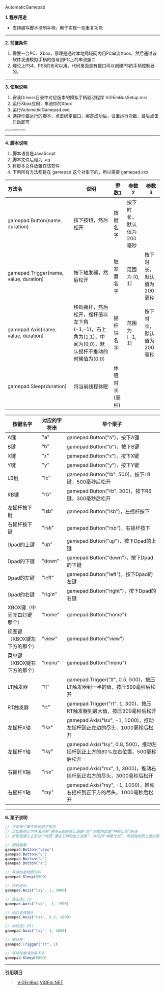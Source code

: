 AutomaticGamepad

**1. 程序用途**

* 支持编写脚本控制手柄，用于实现一些重复功能

----



**2. 前置条件**

1. 需要一台PC、Xbox，原理是通过本地局域网内用PC串流Xbox，然后通过该软件发送模拟手柄的信号到PC上的串流窗口
2. 理论上PS4、PS5的也可以用，代码里面是有接口可以创建PS的手柄控制器的。

---



**3. 使用说明**

1. 安装Drivers目录中对应版本的模拟手柄驱动程序 ViGEmBusSetup.msi
2. 运行Xbox应用，串流你的Xbox
3. 运行AutomaticGamepad.exe
4. 选择你要运行的脚本，点击绑定窗口，绑定成功后，设置运行次数，最后点击启动即可

<img src="C:\Users\Administrator\AppData\Roaming\Typora\typora-user-images\image-20220320234149677.png" alt="image-20220320234149677" style="zoom: 33%;" />

---



**4. 脚本说明**

1. 脚本语言是JavaScript
2. 脚本文件后缀为 .ag
3. 将脚本文件放置在该软件
4. 下列所有方法都是在 gamepad 这个对象下的，所以需要 gamepad.xxx

| 方法名                                 | 说明                                                         | 参数1          | 参数2                     | 参数3                     |
| :------------------------------------- | ------------------------------------------------------------ | -------------- | ------------------------- | ------------------------- |
| gamepad.Button(name, duration)         | 按下按钮，然后松开                                           | 按键名字       | 按下时长，默认值为200毫秒 |                           |
| gamepad.Trigger(name, value, duration) | 按下触发器，然后松开                                         | 触发器名字     | 范围为 [0, 1]             | 按下时长，默认值为200毫秒 |
| gamepad.Axis(name, value, duration)    | 移动摇杆，然后松开，摇杆值以左下角(-1,-1)，右上角为(1,1)，中间为(0,0)，默认摇杆不推动的时候值为(0,0) | 摇杆轴名字     | 范围为 [-1, 1]            | 按下时长，默认值为200毫秒 |
| gamepad.Sleep(duration)                | 将当前线程休眠                                               | 休眠时长(毫秒) |                           |                           |

| 按键名字                     | 对应的字符串 | 举个栗子                                                     |
| ---------------------------- | ------------ | ------------------------------------------------------------ |
| A键                          | "a"          | gamepad.Button("a")，按下A键                                 |
| B键                          | “b"          | gamepad.Button("b")，按下B键                                 |
| X键                          | “x"          | gamepad.Button("x")，按下X键                                 |
| Y键                          | "y"          | gamepad.Button("y")，按下Y键                                 |
| LB键                         | "lb"         | gamepad.Button("lb", 500)，按下LB键，500毫秒后松开           |
| RB键                         | "rb"         | gamepad.Button("rb", 300)，按下RB键，300毫秒后松开           |
| 左摇杆按下键                 | "lsb"        | gamepad.Button("lsb")，左摇杆按下                            |
| 右摇杆按下键                 | "rsb"        | gamepad.Button("rsb")，右摇杆按下                            |
| Dpad的上键                   | "up"         | gamepad.Button("up")，按下Dpad的上键                         |
| Dpad的下键                   | "down"       | gamepad.Button("down")，按下Dpad的下键                       |
| Dpad的左键                   | "left"       | gamepad.Button("left")，按下Dpad的左键                       |
| Dpad的右键                   | "right"      | gamepad.Button("right")，按下Dpad的右键                      |
| XBOX键（中间亮白灯键那个）   | "home"       | gamepad.Button("home")                                       |
| 视图键（XBOX键左下方的那个） | "view"       | gamepad.Button("view")                                       |
| 菜单键（XBOX键右下方的那个） | "menu"       | gamepad.Button("menu")                                       |
| LT触发器                     | "lt"         | gamepad.Trigger("lt", 0.5, 500)，按压LT触发器到一半的值，按压500毫秒后松开 |
| RT触发器                     | "rt"         | gamepad.Trigger("rt", 1, 300)，按压RT触发器到最大值，按压300毫秒后松开 |
| 左摇杆X轴                    | "lsx"        | gamepad.Axis("lsx", -1, 1000)，推动左摇杆到正左边的尽头，1000毫秒后松开 |
| 左摇杆Y轴                    | "lsy"        | gamepad.Axis("lsy", 0.8, 500)，推动左摇杆到正上方的80%左右位置，500毫秒后松开 |
| 右摇杆X轴                    | "rsx"        | gamepad.Axis("rsx", 1, 3000)，推动右摇杆到正右方的尽头，3000毫秒后松开 |
| 右摇杆Y轴                    | "rsy"        | gamepad.Axis("rsy", -1, 1000)，推动右摇杆到正下方的尽头，1000毫秒后松开 |

---



**6. 栗子说明**

```javascript
// 下面举个栗子来说明下用法
// 比如要在艾尔登法环的”通往王朝的崖上道路“这个地图用武器“神躯化剑”刷魂
// 步骤是要先去到这个地图“通往王朝的崖上道路”，并双持“神躯化剑”，然后就按照上面的使用说明走一遍流程即可

// 回城重置
gamepad.Button("view")
gamepad.Button("y")
gamepad.Button("a")
gamepad.Button("a")

// 等待加载地图时间
gamepad.Sleep(5500)

// 往前走4s
gamepad.Axis("lsy", 1, 4000)

// 往左走1.5s
gamepad.Axis("lsx", -1, 1500)

// 向右旋转镜头
gamepad.Axis("rsx", 0.5, 1000)

// 向前走1.65s
gamepad.Axis("lsy", 1, 1650)

// 放战技
gamepad.Trigger("lt", 1)

// 等待怪被清的差不多
gamepad.Sleep(5000)

```




---

**引用项目**

> [ViGEmBus](https://github.com/ViGEm/ViGEmBus)
> [ViGEm.NET](https://github.com/tylearymf/ViGEm.NET)




